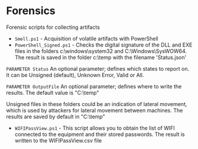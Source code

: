 # Forensics

Forensic scripts for collecting artifacts

* `Smell.ps1` - Acquisition of volatile artifacts with PowerShell
* `PowerShell_Signed.ps1` - Checks the digital signature of the DLL and EXE files in the folders c:\windows\system32 and C:\Windows\SysWOW64\. The result is saved
in the folder c:\temp with the filename 'Status.json'

`PARAMETER Status` An optional parameter; defines which states to report on. It can be Unsigned (default), Unknown Error, Valid or All.

`PARAMETER OutputFile` An optional parameter; defines where to write the results. The default value is "C:\temp"

Unsigned files in these folders could be an indication of lateral movement, which is used by attackers
for lateral movement between machines. The results are saved by default in "C:\temp"

* `WIFIPassView.ps1` - This script allows you to obtain the list of WIFI connected to the equipment and their stored passwords.
The result is written to the WIFIPassView.csv file
